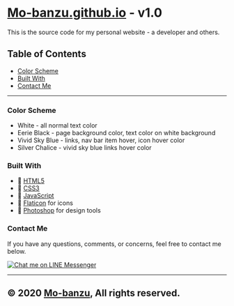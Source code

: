 # [Mo-banzu.github.io](https://Mo-banzu.github.io) - v1.0

This is the source code for my personal website - a developer and others.

## Table of Contents

- [Color Scheme](#color-scheme)
- [Built With](#built-with)
- [Contact Me](#contact-me)

---

### Color Scheme

- White - all normal text color
- Eerie Black - page background color, text color on white background
- Vivid Sky Blue - links, nav bar item hover, icon hover color
- Silver Chalice - vivid sky blue links hover color

### Built With

- 💙 [HTML5](https://www.w3schools.com/html/)
- 🖤 [CSS3](https://www.w3schools.com/css/)
- 💙 [JavaScript](https://www.w3schools.com/js/DEFAULT.asp)
- 🖤 [Flaticon](https://www.flaticon.com/) for icons
- 💙 [Photoshop](https://www.adobe.com/) for design tools

### Contact Me

If you have any questions, comments, or concerns, feel free to contact me below.

<p align="left">
    <a href="https://line.me/ti/p/~mo-banzu">
        <img alt="Chat me on LINE Messenger" src="https://img.shields.io/badge/LINE-00c300?style=flat&logo=LINE&logoColor=white" />
    </a>
</p>

---

## &copy; 2020 [Mo-banzu](https://github.com/Mo-banzu/), All rights reserved.
